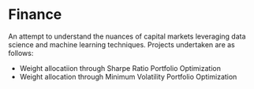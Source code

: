 # Finance
An attempt to understand the nuances of capital markets leveraging data science and machine learning techniques. 
Projects undertaken are as follows:

  - Weight allocatiion through Sharpe Ratio Portfolio Optimization
  - Weight allocation through Minimum Volatility Portfolio Optimization
